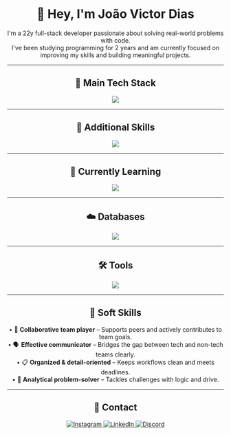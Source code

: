 <h1 align="center">👋 Hey, I'm João Victor Dias</h1>

<p align="center">
  I'm a 22y full-stack developer passionate about solving real-world problems with code. <br />
  I've been studying programming for 2 years and am currently focused on improving my skills and building meaningful projects.
</p>

---

<h2 align="center">🚀 Main Tech Stack</h2>

<p align="center">
  <img src="https://skillicons.dev/icons?i=nodejs,ts,react,nextjs,tailwind,prisma&theme=dark" />
</p>

---

<h2 align="center">🔧 Additional Skills</h2>

<p align="center">
  <img src="https://skillicons.dev/icons?i=html,css,js,python,postman&theme=dark" />
</p>

---

<h2 align="center">📘 Currently Learning</h2>

<p align="center">
  <img src="https://skillicons.dev/icons?i=java,docker&theme=dark" />
</p>

---

<h2 align="center">☁️ Databases</h2>

<p align="center">
  <img src="https://skillicons.dev/icons?i=mysql,postgres&theme=dark" />
</p>

---

<h2 align="center">🛠️ Tools</h2>

<p align="center">
  <img src="https://skillicons.dev/icons?i=vscode,git,github,ubuntu,windows&theme=dark" />
</p>

---

<h2 align="center">🧠 Soft Skills</h2>

<p align="center">
  • 🤝 <strong>Collaborative team player</strong> – Supports peers and actively contributes to team goals. <br />
  • 🗣️ <strong>Effective communicator</strong> – Bridges the gap between tech and non-tech teams clearly. <br />
  • 📋 <strong>Organized & detail-oriented</strong> – Keeps workflows clean and meets deadlines. <br />
  • 🧩 <strong>Analytical problem-solver</strong> – Tackles challenges with logic and drive.
</p>

---

<h2 align="center">📱 Contact</h2>

<p align="center">
  <a href="https://instagram.com/jdias_v" target="_blank">
    <img alt="Instagram" src="https://img.shields.io/badge/Instagram-E4405F?style=for-the-badge&logo=instagram&logoColor=white" />
  </a>
  <a href="https://linkedin.com/in/joao-victor-dias-0026a7266" target="_blank">
    <img alt="LinkedIn" src="https://img.shields.io/badge/LinkedIn-0A66C2?style=for-the-badge&logo=linkedin&logoColor=white" />
  </a>
  <a href="https://discord.com/users/1137523691589210163" target="_blank">
    <img alt="Discord" src="https://img.shields.io/badge/Discord-7289DA?style=for-the-badge&logo=discord&logoColor=white" />
  </a>
</p>
